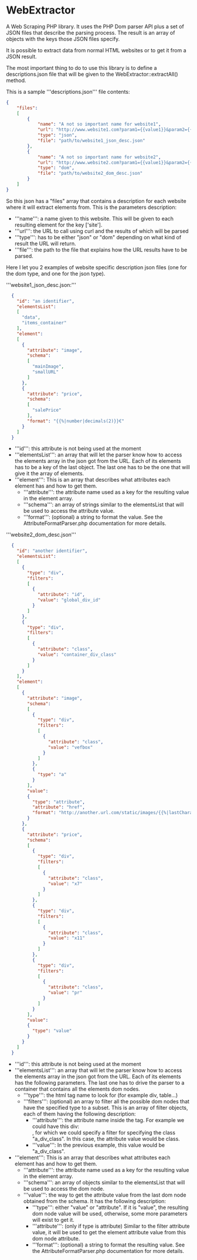 # WebExtractor
A Web Scraping PHP library. It uses the PHP Dom parser API plus a set of JSON files that describe the parsing process. The result is an array of objects with the keys those JSON files specify.

It is possible to extract data from normal HTML websites or to get it from a JSON result.

The most important thing to do to use this library is to define a descriptions.json file that will be given to the WebExtractor::extractAll() method.

This is a sample '''descriptions.json''' file contents:
```json
{
	"files":
	[
		{
			"name": "A not so important name for website1",
			"url": "http://www.website1.com?param1={{value1}}&param2={{value2}}",
			"type": "json",
			"file": "path/to/website1_json_desc.json"
		},
		{
			"name": "A not so important name for website2",
			"url": "http://www.website2.com?param1={{value1}}&param2={{value2}}",
			"type": "dom",
			"file": "path/to/website2_dom_desc.json"
		}
	]
}
```

So this json has a "files" array that contains a description for each website where it will extract elements from.
This is the parameters description:
  - '''name''': a name given to this website. This will be given to each resulting element for the key ['site'].
  - '''url''': the URL to call using curl and the results of which will be parsed
  - '''type''': has to be either "json" or "dom" depending on what kind of result the URL will return.
  - '''file''': the path to the file that explains how the URL results have to be parsed.


Here I let you 2 examples of website specific description json files (one for the dom type, and one for the json type).


'''website1_json_desc.json:'''
```json
  {
    "id": "an identifier",
    "elementsList":
    [
      "data",
      "items_container"
    ],
    "element":
    [
      {
        "attribute": "image",
        "schema":
        [
          "mainImage",
          "smallURL"
        ]
      },
      {
        "attribute": "price",
        "schema":
        [
          "salePrice"
        ],
        "format": "{{%|number|decimals(2)}}€"
      }
    ]
  }
```

  - '''id''': this attribute is not being used at the moment
  - '''elementsList''': an array that will let the parser know how to access the elements array in the json got from the URL. Each of its elements has to be a key of the last object. The last one has to be the one that will give it the array of elements.
  - '''element''': This is an array that describes what attributes each element has and how to get them.
      - '''attribute''': the attribute name used as a key for the resulting value in the element array.
      - '''schema''': an array of strings similar to the elementsList that will be used to access the attribute value.
      - '''format''': (optional) a string to format the value. See the AttributeFormatParser.php documentation for more details.


'''website2_dom_desc.json'''
```json
  {
    "id": "another identifier",
    "elementsList":
    [
      {
        "type": "div",
        "filters":
        [
          {
            "attribute": "id",
            "value": "global_div_id"
          }
        ]
      },
      {
        "type": "div",
        "filters":
        [
          {
            "attribute": "class",
            "value": "container_div_class"
          }
        ]
      }
    ],
    "element":
    [
      {
        "attribute": "image",
        "schema":
        [
          {
            "type": "div",
            "filters":
            [
              {
                "attribute": "class",
                "value": "vefbox"
              }
            ]
          },
          {
            "type": "a"
          }
        ],
        "value":
        {
          "type": "attribute",
          "attribute": "href",
          "format": "http://another.url.com/static/images/{{%|lastCharacters(9)}}.jpg"
        }
      },
      {
        "attribute": "price",
        "schema":
        [
          {
            "type": "div",
            "filters":
            [
              {
                "attribute": "class",
                "value": "x7"
              }
            ]
          },
          {
            "type": "div",
            "filters":
            [
              {
                "attribute": "class",
                "value": "x11"
              }
            ]
          },
          {
            "type": "div",
            "filters":
            [
              {
                "attribute": "class",
                "value": "pr"
              }
            ]
          }
        ],
        "value":
        {
          "type": "value"
        }
      }
    ]
  }
```

  - '''id''': this attribute is not being used at the moment
  - '''elementsList''': an array that will let the parser know how to access the elements array in the json got from the URL. Each of its elements has the following parameters. The last one has to drive the parser to a container that contains all the elements dom nodes.
      - '''type''': the html tag name to look for (for example div, table...)
      - '''filters''': (optional) an array to filter all the possible dom nodes that have the specified type to a subset. This is an array of filter objects, each of them having the following description:
          - '''attribute''': the attribute name inside the tag. For example we could have this div: <div class="a_div_class"></div>, for which we could specify a filter for specifying the class "a_div_class". In this case, the attribute value would be class.
          - '''value''': In the previous example, this value would be "a_div_class".
  - '''element''': This is an array that describes what attributes each element has and how to get them.
      - '''attribute''': the attribute name used as a key for the resulting value in the element array.
      - '''schema''': an array of objects similar to the elementsList that will be used to access the dom node.
      - '''value''': the way to get the attribute value from the last dom node obtained from the schema. It has the following description:
          - '''type''': either "value" or "attribute". If it is "value", the resulting dom node value will be used, otherwise, some more parameters will exist to get it.
          - '''attribute''': (only if type is attribute) Similar to the filter attribute value, it will be used to get the element attribute value from this dom node attribute.
          - '''format''': (optional) a string to format the resulting value. See the AttributeFormatParser.php documentation for more details.
